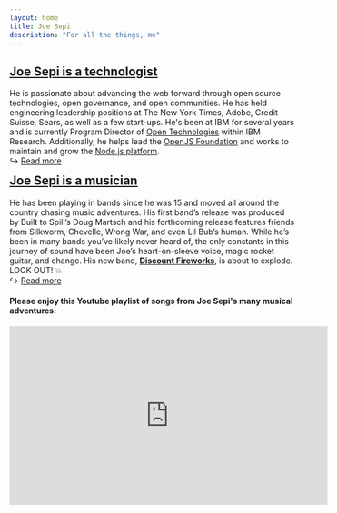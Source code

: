 ```yaml
---
layout: home
title: Joe Sepi
description: "For all the things, me"
---
```


<h2><a href="/tech">Joe Sepi is a <span style="text-decoration:underline">technologist</span></a></h2>

He is passionate about advancing the web forward through open source technologies, open governance, and open communities. He has held engineering leadership positions at The New York Times, Adobe, Credit Suisse, Sears, as well as a few start-ups. He's been at IBM for several years and is currently Program Director of <a href="https://www.ibm.com/opensource/">Open Technologies</a> within IBM Research. Additionally, he helps lead the <a href="https://openjsf.org/governance">OpenJS Foundation</a> and works to maintain and grow the <a href="https://www.youtube.com/watch?v=f7YSsYQmNSI&list=PLxGLihicw5WrpmcTqUgBv4c1auI2sR-zi&index=8">Node.js platform</a>.</br>
&#8618; <a href="/tech">Read more</a>

<h2 style="margin-top:0"><a href="/music">Joe Sepi is a <span style="text-decoration:underline">musician</span></a></h2>

He has been playing in bands since he was 15 and moved all around the country chasing music adventures. His first band’s release was produced by Built to Spill’s Doug Martsch and his forthcoming release features friends from Silkworm, Chevelle, Wrong War, and even Lil Bub’s human. While he’s been in many bands you’ve likely never heard of, the only constants in this journey of sound have been Joe’s heart-on-sleeve voice, magic rocket guitar, and change. His new band, <a href="https://discountfireworks.band">**Discount Fireworks**</a>, is about to explode. LOOK OUT! 💥</br>
&#8618; <a href="/music">Read more</a>

<h4>Please enjoy this Youtube playlist of songs from Joe Sepi's many musical adventures:</h4>

<iframe width="560" height="315" src="https://www.youtube.com/embed/videoseries?si=3X1mfylLORQIkGDo&amp;list=PLxGLihicw5Wpao0RNHIJLHTxF0Am7qylt" title="YouTube video player" frameborder="0" allow="accelerometer; autoplay; clipboard-write; encrypted-media; gyroscope; picture-in-picture; web-share" referrerpolicy="strict-origin-when-cross-origin" allowfullscreen></iframe>
